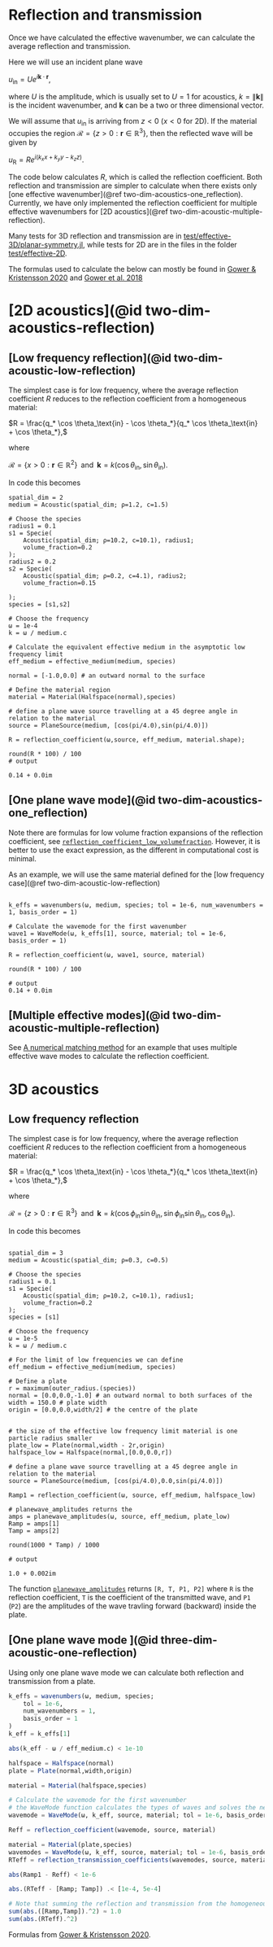# Reflection and transmission

Once we have calculated the effective wavenumber, we can calculate the average reflection and transmission.

Here we will use an incident plane wave

$u_\text{in} = U e^{i \mathbf k \cdot \mathbf r},$

where $U$ is the amplitude, which is usually set to $U=1$ for acoustics, $k = \|\mathbf k\|$ is the incident wavenumber, and $\mathbf k$ can be a two or three dimensional vector.

We will assume that $u_\text{in}$ is arriving from $z<0$ ($x<0$ for 2D). If the material occupies the region $\mathcal R = \{ z>0 : \mathbf r \in \mathbb R^3\}$, then the reflected wave will be given by  

$u_\text{R} = R e^{i (k_x x + k_y y - k_z z)}.$

The code below calculates $R$, which is called the reflection coefficient. Both reflection and transmission are simpler to calculate when there exists only [one effective wavenumber](@ref two-dim-acoustics-one_reflection). Currently, we have only implemented the reflection coefficient for multiple effective wavenumbers for [2D acoustics](@ref two-dim-acoustic-multiple-reflection).

Many tests for 3D reflection and transmission are in [test/effective-3D/planar-symmetry.jl](../../../test/effective-3D/planar-symmetry.jl), while tests for 2D are in the files in the folder [test/effective-2D](../../../test/effective-2D).  

The formulas used to calculate the below can mostly be found in [Gower & Kristensson 2020](https://arxiv.org/pdf/2010.00934.pdf) and [Gower et al. 2018](https://arxiv.org/abs/1712.05427)

# [2D acoustics](@id two-dim-acoustics-reflection)

## [Low frequency reflection](@id two-dim-acoustic-low-reflection)

The simplest case is for low frequency, where the average reflection coefficient $R$ reduces to the reflection coefficient from a homogeneous material:

$R = \frac{q_* \cos \theta_\text{in} - \cos \theta_*}{q_* \cos \theta_\text{in} + \cos \theta_*},$

where

$\mathcal R = \{ x>0 : \mathbf r \in \mathbb R^2\}  \;\; \text{and} \;\; \mathbf k = k (\cos \theta_\text{in}, \sin \theta_\text{in}).$

In code this becomes

```jldoctest 2; setup = :(using EffectiveWaves)
spatial_dim = 2
medium = Acoustic(spatial_dim; ρ=1.2, c=1.5)

# Choose the species
radius1 = 0.1
s1 = Specie(
    Acoustic(spatial_dim; ρ=10.2, c=10.1), radius1;
    volume_fraction=0.2
);
radius2 = 0.2
s2 = Specie(
    Acoustic(spatial_dim; ρ=0.2, c=4.1), radius2;
    volume_fraction=0.15

);
species = [s1,s2]

# Choose the frequency
ω = 1e-4
k = ω / medium.c

# Calculate the equivalent effective medium in the asymptotic low frequency limit
eff_medium = effective_medium(medium, species)

normal = [-1.0,0.0] # an outward normal to the surface

# Define the material region
material = Material(Halfspace(normal),species)

# define a plane wave source travelling at a 45 degree angle in relation to the material
source = PlaneSource(medium, [cos(pi/4.0),sin(pi/4.0)])

R = reflection_coefficient(ω,source, eff_medium, material.shape);

round(R * 100) / 100
# output

0.14 + 0.0im
```

## [One plane wave mode](@id two-dim-acoustics-one_reflection)

Note there are formulas for low volume fraction expansions of the reflection coefficient, see [`reflection_coefficient_low_volumefraction`](@ref). However, it is better to use the exact expression, as the different in computational cost is minimal.  

As an example, we will use the same material defined for the [low frequency case](@ref two-dim-acoustic-low-reflection)
```jldoctest 2

k_effs = wavenumbers(ω, medium, species; tol = 1e-6, num_wavenumbers = 1, basis_order = 1)

# Calculate the wavemode for the first wavenumber
wave1 = WaveMode(ω, k_effs[1], source, material; tol = 1e-6, basis_order = 1)

R = reflection_coefficient(ω, wave1, source, material)

round(R * 100) / 100

# output
0.14 + 0.0im
```

## [Multiple effective modes](@id two-dim-acoustic-multiple-reflection)

See [A numerical matching method](@ref) for an example that uses multiple effective wave modes to calculate the reflection coefficient.

# 3D acoustics

## Low frequency reflection

The simplest case is for low frequency, where the average reflection coefficient $R$ reduces to the reflection coefficient from a homogeneous material:

$R = \frac{q_* \cos \theta_\text{in} - \cos \theta_*}{q_* \cos \theta_\text{in} + \cos \theta_*},$

where

$\mathcal R = \{ z>0 : \mathbf r \in \mathbb R^3\} \;\; \text{and} \;\; \mathbf k = k (\cos \phi_\text{in} \sin \theta_\text{in}, \sin \phi_\text{in} \sin \theta_\text{in}, \cos \theta_\text{in}).$

In code this becomes
```jldoctest 2

spatial_dim = 3
medium = Acoustic(spatial_dim; ρ=0.3, c=0.5)

# Choose the species
radius1 = 0.1
s1 = Specie(
    Acoustic(spatial_dim; ρ=10.2, c=10.1), radius1;
    volume_fraction=0.2
);
species = [s1]

# Choose the frequency
ω = 1e-5
k = ω / medium.c

# For the limit of low frequencies we can define
eff_medium = effective_medium(medium, species)

# Define a plate
r = maximum(outer_radius.(species))
normal = [0.0,0.0,-1.0] # an outward normal to both surfaces of the
width = 150.0 # plate width
origin = [0.0,0.0,width/2] # the centre of the plate


# the size of the effective low frequency limit material is one particle radius smaller
plate_low = Plate(normal,width - 2r,origin)
halfspace_low = Halfspace(normal,[0.0,0.0,r])

# define a plane wave source travelling at a 45 degree angle in relation to the material
source = PlaneSource(medium, [cos(pi/4.0),0.0,sin(pi/4.0)])

Ramp1 = reflection_coefficient(ω, source, eff_medium, halfspace_low)

# planewave_amplitudes returns the
amps = planewave_amplitudes(ω, source, eff_medium, plate_low)
Ramp = amps[1]
Tamp = amps[2]

round(1000 * Tamp) / 1000

# output

1.0 + 0.002im
```
The function [`planewave_amplitudes`](@ref) returns `[R, T, P1, P2]` where `R` is the reflection coefficient, `T` is the coefficient of the transmitted wave, and `P1` (`P2`) are the amplitudes of the wave travling forward (backward) inside the plate.


## [One plane wave mode ](@id three-dim-acoustic-one-reflection)

Using only one plane wave mode we can calculate both reflection and transmission from a plate.

```julia 2
k_effs = wavenumbers(ω, medium, species;
    tol = 1e-6,
    num_wavenumbers = 1,
    basis_order = 1
)
k_eff = k_effs[1]

abs(k_eff - ω / eff_medium.c) < 1e-10

halfspace = Halfspace(normal)
plate = Plate(normal,width,origin)

material = Material(halfspace,species)

# Calculate the wavemode for the first wavenumber
# the WaveMode function calculates the types of waves and solves the needed boundary conditions
wavemode = WaveMode(ω, k_eff, source, material; tol = 1e-6, basis_order = 1);

Reff = reflection_coefficient(wavemode, source, material)

material = Material(plate,species)
wavemodes = WaveMode(ω, k_eff, source, material; tol = 1e-6, basis_order = 1);
RTeff = reflection_transmission_coefficients(wavemodes, source, material);

abs(Ramp1 - Reff) < 1e-6

abs.(RTeff - [Ramp; Tamp]) .< [1e-4, 5e-4]

# Note that summing the reflection and transmission from the homogeneous low frequency medium gives 1
sum(abs.([Ramp,Tamp]).^2) ≈ 1.0
sum(abs.(RTeff).^2)
```
Formulas from [Gower & Kristensson 2020](https://arxiv.org/pdf/2010.00934.pdf).
